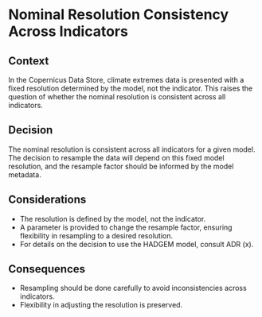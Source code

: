 # Nominal Resolution Consistency Across Indicators

## Context
In the Copernicus Data Store, climate extremes data is presented with a fixed resolution determined by the model, not the indicator. This raises the question of whether the nominal resolution is consistent across all indicators.

## Decision
The nominal resolution is consistent across all indicators for a given model. The decision to resample the data will depend on this fixed model resolution, and the resample factor should be informed by the model metadata.

## Considerations
- The resolution is defined by the model, not the indicator.
- A parameter is provided to change the resample factor, ensuring flexibility in resampling to a desired resolution.
- For details on the decision to use the HADGEM model, consult ADR (x).

## Consequences
- Resampling should be done carefully to avoid inconsistencies across indicators.
- Flexibility in adjusting the resolution is preserved.

